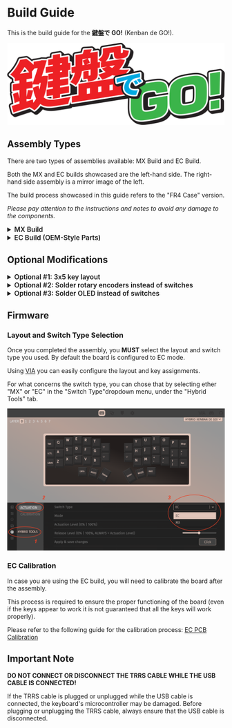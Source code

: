 # Build Guide

This is the build guide for the **鍵盤で GO!** (Kenban de GO!).

![Kenban-de-go](./img/kenban_de_go.png)

## Assembly Types

There are two types of assemblies available: MX Build and EC Build.

Both the MX and EC builds showcased are the left-hand side. The right-hand side assembly is a mirror image of the left.

The build process showcased in this guide refers to the "FR4 Case" version.

_Please pay attention to the instructions and notes to avoid any damage to the components._

<details>
  <summary style="font-size:1.1em; font-weight:600;">MX Build</summary>

## Parts

### Required

| Name            | Count   | Remarks                                                     |
| :-------------- | :------ | :---------------------------------------------------------- |
| PCB             | 1 set   |                                                             |
| Backplate       | 1 set   |                                                             |
| MX Switch plate | 1 set   |                                                             |
| Key switches    | 42 - 46 | Only Cherry MX compatible                                   |
| Keycaps         | 42 - 46 | 1u 40 pcs, 1.5u 2 pcs                                       |
| Case Spacer M2  | 8       | M2x9mm                                                      |
| Case Screw M2   | 16      | M2x5mm (⌀4mm head max to avoid collision with switches)     |
| Rubber feets    | 8       |                                                             |
| TRS/TRRS cable  | 1       | Both TRS (3 poles) and TRRS (4 poles) cables are compatible |
| Type-C cable    | 1       |                                                             |

### Optional

| Name           | Count        | Remarks                                                                                                                                             |
| :------------- | :----------- | :-------------------------------------------------------------------------------------------------------------------------------------------------- |
| Rotary Encoder | 0 - 4 pieces | compatible product of the rotary encoder EC12                                                                                                       |
| OLED           | 0 - 2 pieces | 0.91" 128x32 OLED display module and headers (128x64 OLED supported but required different firmware and mounting differences to avoid interference) |

## Assembly

### 1: Attach spacers to the Plate

Utilizing the M2x5mm screws, affix the spacers to the designated holes on the switch plate.

![mx-spacer-plate](./img/mx/mx-spacer-plate.png)

### 2: Attach switches to Plate and PCB

Insert the switches on 4 opposite corners into the switch plate, ensuring they are securely positioned.

![mx-switch-corners-plate](./img/mx/mx-switch-corners-plate.png)

Align the switch plate with the PCB and firmly press them together until the switches are fully seated in the PCB.

![mx-switch-corners-plate-pcb](./img/mx/mx-switch-corners-plate-pcb.png)

After that, populate the remaining switches into the switch plate and PCB.

![mx-switch-plate-pcb](./img/mx/mx-switch-plate-pcb.png)

### 3: Attach the Backplate to the Assembly of 1 and 2

Flip the assembly of step 2 upside down, and align the backplate with the assembly.

Secure the backplate to the assembly using M2x5mm screws.

![mx-backplate-assembly](./img/mx/mx-backplate-assembly.png)

### 4: Attach rubber feets

Affix the rubber feet to the designated corners on the Backplate.

![mx-rubber-feets](./img/mx/mx-rubber-feets.png)

### 5: Attach keycaps

Place the keycaps onto the switches, ensuring they are firmly seated.

</details>

<details>
  <summary style="font-size:1.1em; font-weight:600;">EC Build (OEM-Style Parts)</summary>

## Parts

### Required

| Name               | Count   | Remarks                                                                                                                                         |
| :----------------- | :------ | :---------------------------------------------------------------------------------------------------------------------------------------------- |
| PCB                | 1 set   |                                                                                                                                                 |
| Backplate          | 1 set   |                                                                                                                                                 |
| EC Switch plate    | 1 set   |                                                                                                                                                 |
| EC Housings        | 42 - 46 | Topre or OEM-Style requires modification to the housing (shown later) \ Dynacap doesn't require any modifications                               |
| EC Sliders         | 42 - 46 | Topre OEM or MX compatible                                                                                                                      |
| EC Silencing Rings | 42 - 46 | If you want to have a quieter typing experience                                                                                                 |
| EC Domes           | 42 - 46 | Cutting for correct alignment will be reuired because of the layout                                                                             |
| EC Springs         | 42 - 46 |                                                                                                                                                 |
| Keycaps            | 42 - 46 | 1u 40 pcs, 1.5u 2 pcs (Topre stem or MX based on slider choice)                                                                                 |
| Case Spacer M2     | 8       | M2x9mm                                                                                                                                          |
| Case Screw M2      | 16      | M2x5mm (⌀4mm head max to avoid collision with switches)                                                                                         |
| EC Screws M2       | 24 - 28 | M2x8mm (⌀4mm head max to avoid collision with switches) for the compression in the EC assembly. Different count if 3x5 or 3x6 layout is chosen. |
| Rubber feets       | 8       |                                                                                                                                                 |
| TRS/TRRS cable     | 1       | Both TRS (3 poles) and TRRS (4 poles) cables are compatible                                                                                     |
| Type-C cable       | 1       |                                                                                                                                                 |

### Optional

| Name           | Count        | Remarks                                                                                                                                             |
| :------------- | :----------- | :-------------------------------------------------------------------------------------------------------------------------------------------------- |
| Rotary Encoder | 0 - 4 pieces | compatible product of the rotary encoder EC12                                                                                                       |
| OLED           | 0 - 2 pieces | 0.91" 128x32 OLED display module and headers (128x64 OLED supported but required different firmware and mounting differences to avoid interference) |

## Modifying the EC Housings

If you are using Topre or OEM-Style housings, you will need to modify them to fit the layout of this keyboard. The modification involves cutting a part of the housing to ensure proper clearance and fitment for the compression screws.

Modify the housings by cutting the indicated part as shown in the image below.

![ec-housing-modification](./img/ec/ec-housing-modification.png)

You will need to do this modification for all the housings you are going to use in the following market locations:

![ec-housing-modification-locations](./img/ec/ec-housing-modification-locations.png)

Dynacap housings do not require any modifications since they are designed with sufficient clearance.

## Assembly

### 1: Attach spacers to the Plate

Utilizing the M2x5mm screws, affix the spacers to the designated holes on the switch plate.

![ec-spacer-plate](./img/ec/ec-spacer-plate.png)

### 2: Attach the EC housings to Plate

Flip the assembly of step 1 upside down and insert the EC housings in all locations of switch plate, ensuring they are securely positioned.

![ec-housings-plate](./img/ec/ec-housings-plate.png)

Note the orientation of the housings, the small side circular cutout on the housings should be on the left and right sides like in the image below.

![ec-housings-plate-orientation](./img/ec/ec-housings-plate-orientation.png)

### 3: Prop the assembly of step 2 and insert the EC Sliders

The assembly of step 2 needs to be propped up to allow the insertion of the EC sliders into the housings in a "free fall" manner, this will later ensure the proper alignment of the domes and springs.

After that, insert the EC sliders into the housings. If you want to have a quieter typing experience, you can also insert the silencing rings at this stage before you insert the sliders.

![ec-sliders](./img/ec/ec-sliders.png)

### 4: Lay down the domes

You will need to cut the domes for correct alignment because of the layout. The cut part is indicated in the image below (here we assume a 1x4 dome strip, if you are using a different configuration please adjust accordingly).

![ec-domes-cut](./img/ec/ec-domes-cut.png)

After that, lay down the domes on the housings, ensuring they are properly aligned with the housing notches.

![ec-domes](./img/ec/ec-domes.png)

### 5: Lay down the springs

Place the springs on top of the domes, ensuring they are centered and not tilted

![ec-springs](./img/ec/ec-springs.png)

The following image shows highlighted the springs to make them more visible. Notice that the springs are not tilted in the side view.

![ec-springs-profile](./img/ec/ec-springs-profile.png)

### 6: Lay down the PCB on the assembly

_This is a delicate step, so please proceed with caution and calmly!_

Carefully align the PCB with the assembly, ensuring that the PCB is properly aligned with the assembly.
This step may require some effort to compress the assembly, so please be patient and take your time.

At this point grab hold of the assembly with one hand firmly compress the plate and PCB together, while with the other hand insert the M2x8mm screws into the designated holes to secure the PCB to the assembly from the plate side.

Start with the 4 corners screws, then proceed with the remaining screws. Once the 4 corners are secured, you can proceed to add the remaining screws.

![ec-pcb-assembly](./img/ec/ec-pcb-assembly-play.png)

### 7: Attach the Backplate to the Assembly of 6

Flip the assembly of step 6 upside down, and align the backplate with the assembly, then secure the backplate to the assembly using M2x5mm screws.

![ec-backplate-assembly](./img/ec/ec-backplate-assembly.png)

### 8: Attach rubber feets

Affix the rubber feet to the designated corners on the Backplate.

![ec-rubber-feets](./img/ec/ec-rubber-feets.png)

### 9: Attach keycaps

Place the keycaps onto the switches, ensuring they are firmly seated.

</details>

## Optional Modifications

<details>
<summary style="font-size:1.1em; font-weight:600;">Optional #1: 3x5 key layout</summary>

If you want to use a 3x5 key layout, you can modify the switch plate and PCB accordingly. You can choose to do this modification on either or both sides of the keyboard.

The outermost column of the switch plate needs to be snapped off.

**NOTE**: This modification is irreversible, so please proceed with caution.

![3x5-layout-plate-snap](./img/3x5-layout-plate-snap.png)

Before snapping the PCB, make sure to cut the traces connecting to the switches in that column using a knife or a cutter. This is to prevent any electrical issues after the modification.

![3x5-layout-pcb-cut](./img/3x5-layout-pcb-cut.png)

After cutting the traces, you can snap off the outermost column of the PCB.

</details>

<details>
<summary style="font-size:1.1em; font-weight:600;">Optional #2: Solder rotary encoders instead of switches</summary>

If a rotary encoder is used, it can be attached instead of a switch _either or both_ of the following locations. In that case, soldering from the back side is required.

![rotary-encoder-location-pcb-top](./img/rotary-encoder-location-pcb-top.png)

![rotary-encoder-location-pcb-bottom](./img/rotary-encoder-location-pcb-bottom.png)

</details>

<details>
<summary style="font-size:1.1em; font-weight:600;">Optional #3: Solder OLED instead of switches</summary>

If an OLED is used, it can be attached instead of switches in this location. In that case, soldering from the back side is required.

![oled-location-pcb](./img/oled-location-pcb.png)

You will also have to snap off part of the plate to make space for the OLED.

![plate-snap-oled](./img/plate-snap-oled.png)

We suggest you to utilize a female pin header (1x4) for easy replacement of the OLED in the future.

![oled-header-top](./img/oled-header-top.png)

![oled-header-bottom](./img/oled-header-bottom.png)

![oled](./img/oled.png)

Furthermore, while this will require a custom case and more DIY work, you can use the switches/encoders AND the OLED together by bringing the 4 pins of the OLED out to the side of the case through flying wires.

</details>

## Firmware

### Layout and Switch Type Selection

Once you completed the assembly, you **MUST** select the layout and switch type you used. By default the board is configured to EC mode.

Using [VIA](https://www.usevia.app/) you can easily configure the layout and key assignments.

For what concerns the switch type, you can chose that by selecting ether "MX" or "EC" in the "Switch Type"dropdown menu, under the "Hybrid Tools" tab.

![via-switch-type](./img/via-switch-type.png)

### EC Calibration

In case you are using the EC build, you will need to calibrate the board after the assembly.

This process is required to ensure the proper functioning of the board (even if the keys appear to work it is not guaranteed that all the keys will work properly).

Please refer to the following guide for the calibration process: [EC PCB Calibration](https://cipulot.squarespace.com/guides#:~:text=Notion%20Webpage-,EC%20PCB%20Calibration,-Brief%20video%20guide)

## Important Note

**DO NOT CONNECT OR DISCONNECT THE TRRS CABLE WHILE THE USB CABLE IS CONNECTED!**

If the TRRS cable is plugged or unplugged while the USB cable is connected, the keyboard's microcontroller may be damaged.
Before plugging or unplugging the TRRS cable, always ensure that the USB cable is disconnected.

